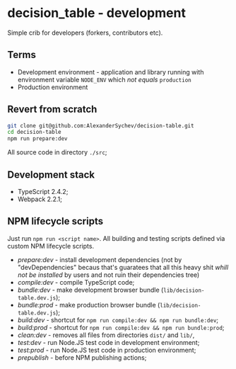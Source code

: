 # decision_table - development

Simple crib for developers (forkers, contributors etc).

## Terms

* Development environment - application and library running with environment variable
`NODE_ENV` which *not equals* `production`
* Production environment

## Revert from scratch

```bash
git clone git@github.com:AlexanderSychev/decision-table.git
cd decision-table
npm run prepare:dev
```

All source code in directory `./src`;

## Development stack
* TypeScript 2.4.2;
* Webpack 2.2.1;

## NPM lifecycle scripts

Just run `npm run <script name>`. All building and testing scripts defined
via custom NPM lifecycle scripts.

* *prepare:dev* - install development dependencies (not by "devDependencies" becaus that's guaratees that all this 
heavy shit *whill not be installed* by users and not ruin their dependencies tree)
* *compile:dev* - compile TypeScript code;
* *bundle:dev* - make development browser bundle (`lib/decision-table.dev.js`);
* *bundle:prod* - make production browser bundle (`lib/decision-table.dev.js`);
* *build:dev* - shortcut for `npm run compile:dev && npm run bundle:dev`;
* *build:prod* - shortcut for `npm run compile:dev && npm run bundle:prod`;
* *clean:dev* - removes all files from directories `dist/` and `lib/`,
* *test:dev* - run Node.JS test code in development environment;
* *test:prod* - run Node.JS test code in production environment;
* *prepublish* - before NPM publishing actions;